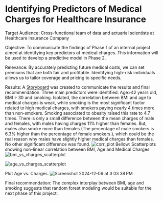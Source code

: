 # Identifying Predictors of Medical Charges for Healthcare Insurance

Target Audience: Cross-functional team of data and actuarial scientists at Healthcare Insurance Company

Objective: To communicate the findings of Phase 1 of an internal project aimed at identifying key predictors of medical charges. This information will be used to develop a predictive model in Phase 2.

Relevance: By accurately predicting future medical costs, we can set premiums that are both fair and profitable. Identifying high-risk individuals allows us to tailor coverage and pricing to specific needs.

Results: A [Storyboard](https://public.tableau.com/app/profile/cecilia.moura/viz/HealthInsuranceAnalysisStoryboard/Story1?publish=yes) was created to communicate the results and final recommendation.
Three main predictors were identified: Age>42 years old, BMI > 30 and smoking. Isolated, the correlation between BMI and age to medical charges is weak, while smoking is the most significant factor related to high medical charges, with smokers paying nearly 4 times more than non-smokers. Smoking associated to obesity raised this rate to 4.7 times. 
There is only a small difference between the mean charges of male and females, with males having charges 11% higher than females. But, males also smoke more than females (The percentage of male smokers is 6.3% higher than the percentage of female smokers.), which could be the real reason why males have slightly higher medical charges than females.  
No other significant difference was found.
![corr_plot](https://github.com/user-attachments/assets/2369305c-1823-493b-9bf6-f02b17cabf6f)
Bellow: Scatterplots showing non-linear correlation between BMI, Age and Medical Charges
![bmi_vs_charges_scatterplot](https://github.com/user-attachments/assets/45b35b7e-2bc5-4592-968d-589baf680490)

![age_vs_charges_scatterplot](https://github.com/user-attachments/assets/62a443eb-15f1-4c48-be03-e5b4ae9bc732)

Plot Age vs. Charges. 
![Screenshot 2024-12-06 at 3 03 38 PM](https://github.com/user-attachments/assets/e2f23e9e-c9e2-4326-83ce-796306bf29fb)


Final recommendation: The complex interplay between BMI, age and smoking suggests that random forest modeling would be suitable for the next phase of this project.

